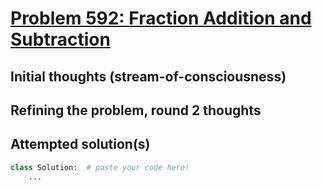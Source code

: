 # [Problem 592: Fraction Addition and Subtraction](https://leetcode.com/problems/fraction-addition-and-subtraction/description/?envType=daily-question)

## Initial thoughts (stream-of-consciousness)

## Refining the problem, round 2 thoughts

## Attempted solution(s)
```python
class Solution:  # paste your code here!
    ...
```
